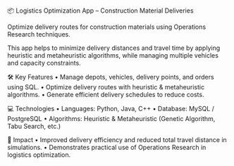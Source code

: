 📦 Logistics Optimization App – Construction Material Deliveries

Optimize delivery routes for construction materials using Operations Research techniques.

This app helps to minimize delivery distances and travel time by applying heuristic and metaheuristic algorithms, while managing multiple vehicles and capacity constraints.

🛠 Key Features
	•	Manage depots, vehicles, delivery points, and orders using SQL.
	•	Optimize delivery routes with heuristic & metaheuristic algorithms.
	•	Generate efficient delivery schedules to reduce costs.

💻 Technologies
	•	Languages: Python, Java, C++
	•	Database: MySQL / PostgreSQL
	•	Algorithms: Heuristic & Metaheuristic (Genetic Algorithm, Tabu Search, etc.)

🚀 Impact
	•	Improved delivery efficiency and reduced total travel distance in simulations.
	•	Demonstrates practical use of Operations Research in logistics optimization.
